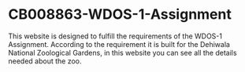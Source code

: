 # CB008863-WDOS-1-Assignment
This website is designed to fulfill the requirements of the WDOS-1 Assignment. According to the requirement it is built for the Dehiwala National Zoological Gardens, in this website you can see all the details needed about the zoo.
